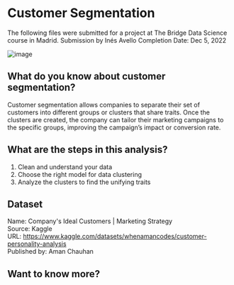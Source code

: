 # Customer Segmentation
The following files were submitted for a project at The Bridge Data Science course in Madrid.
Submission by Inés Avello
Completion Date: Dec 5, 2022

![image](https://user-images.githubusercontent.com/112063546/213435987-d978968d-b0b8-4720-90a8-14abe40b0c56.png)

## What do you know about customer segmentation?
Customer segmentation allows companies to separate their set of customers into different groups or clusters that share traits. Once the clusters are created, the company can tailor their marketing campaigns to the specific groups, improving the campaign’s impact or conversion rate.

## What are the steps in this analysis?
1. Clean and understand your data
2. Choose the right model for data clustering
3. Analyze the clusters to find the unifying traits

## Dataset 
Name: Company's Ideal Customers | Marketing Strategy                                                                          
Source: Kaggle                                                                  
URL: https://www.kaggle.com/datasets/whenamancodes/customer-personality-analysis                                                      
Published by: Aman Chauhan                                                                                                           

## Want to know more?
###                                                                                                                                      





